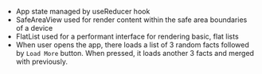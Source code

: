 - App state managed by useReducer hook
- SafeAreaView used for render content within the safe area boundaries of a device
- FlatList used for a performant interface for rendering basic, flat lists
- When user opens the app, there loads a list of 3 random facts followed by `Load More` button. When pressed, it loads another 3 facts and merged with previously.
